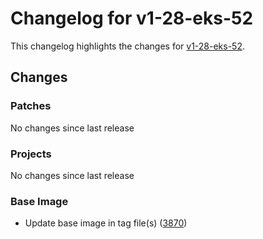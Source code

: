 # Changelog for v1-28-eks-52

This changelog highlights the changes for [v1-28-eks-52](https://github.com/aws/eks-distro/tree/v1-28-eks-52).

## Changes

### Patches
No changes since last release

### Projects
No changes since last release

### Base Image
* Update base image in tag file(s) ([3870](https://github.com/aws/eks-distro/pull/3870))

